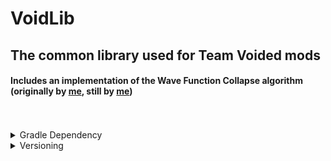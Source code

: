 # VoidLib

## The common library used for Team Voided mods
#### Includes an implementation of the Wave Function Collapse algorithm (originally by [me](https://github.com/BrokenFuse), still by [me](https://github.com/BrokenFuse))

<br>
<br>

<details>
<summary>Gradle Dependency</summary>

```kotlin
repositiories {
    maven("https://maven.brokenfuse.me/releases")
}
```

```kotlin
dependencies {
    modImplementation("org.teamvoided:voidlib:${project.properties["voidlib_version"]}")
    //latest 1.3.0+1.19.3
}
```

<h3>For usage details goto the wiki!!</h3>
</details>

<details>
<summary>Versioning</summary>

## Scheme \<MAJOR>.\<MINOR>.\<PATCH>+<MC_VERSION>

## Patch
Increment in patch: Same content, external apis & networking protocol, (server & client can have different patch versions)

## Minor
Increment in minor: Gameplay/Content changes & api methods added but none removed (Deprecation allowed) (server & client must have the same minor version)

## Major
Increment in minor: World may corrupt on mod update, Gameplay/Content changes & api methods added and removed (server & client must have the same major version)

## Mc Version
The version of minecraft the mod is built against

<br>
(THIS IS MY PREFERENCE AND NOT ADVICE ON HOW TO VERSION THINGS)

</details>

